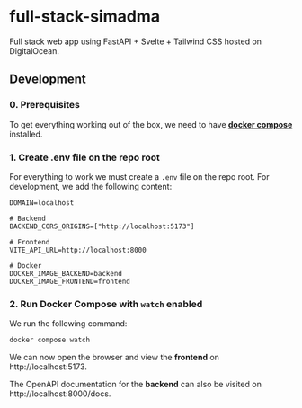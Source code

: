 # full-stack-simadma
Full stack web app using FastAPI + Svelte + Tailwind CSS hosted on DigitalOcean.

## Development

### 0. Prerequisites
To get everything working out of the box, we need to have
[**docker compose**](https://docs.docker.com/compose/install/) installed.

### 1. Create .env file on the repo root
For everything to work we must create a `.env` file on the repo root.
For development, we add the following content:

```env
DOMAIN=localhost

# Backend
BACKEND_CORS_ORIGINS=["http://localhost:5173"]

# Frontend
VITE_API_URL=http://localhost:8000

# Docker
DOCKER_IMAGE_BACKEND=backend
DOCKER_IMAGE_FRONTEND=frontend
```

### 2. Run Docker Compose with `watch` enabled
We run the following command:
```bash
docker compose watch
```

We can now open the browser and view the **frontend** on http://localhost:5173.

The OpenAPI documentation for the **backend** can also be visited on
http://localhost:8000/docs.
